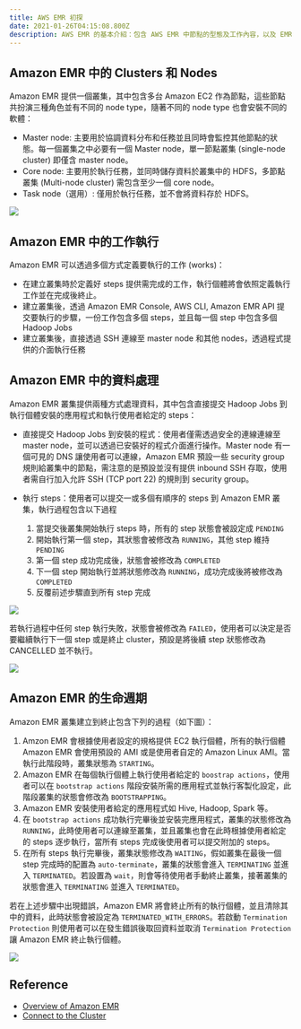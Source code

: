```yaml
---
title: AWS EMR 初探
date: 2021-01-26T04:15:08.800Z
description: AWS EMR 的基本介紹：包含 AWS EMR 中節點的型態及工作內容，以及 EMR 執行的生命週期等內容簡介
---
```

## Amazon EMR 中的 Clusters 和 Nodes

Amazon EMR 提供一個叢集，其中包含多台 Amazon EC2 作為節點，這些節點共扮演三種角色並有不同的 node type，隨著不同的 node type 也會安裝不同的軟體：

* Master node: 主要用於協調資料分布和任務並且同時會監控其他節點的狀態。每一個叢集之中必要有一個 Master node，單一節點叢集 (single-node cluster) 即僅含 master node。
* Core node: 主要用於執行任務，並同時儲存資料於叢集中的 HDFS，多節點叢集 (Multi-node cluster) 需包含至少一個 core node。
* Task node（選用）: 僅用於執行任務，並不會將資料存於 HDFS。

![](https://i.imgur.com/thiqX0X.png)

## Amazon EMR 中的工作執行

Amazon EMR 可以透過多個方式定義要執行的工作 (works)：

* 在建立叢集時於定義好 steps 提供需完成的工作，執行個體將會依照定義執行工作並在完成後終止。
* 建立叢集後，透過 Amazon EMR Console, AWS CLI, Amazon EMR API 提交要執行的步驟，一份工作包含多個 steps，並且每一個 step 中包含多個 Hadoop Jobs
* 建立叢集後，直接透過 SSH 連線至 master node 和其他 nodes，透過程式提供的介面執行任務

## Amazon EMR 中的資料處理

Amazon EMR 叢集提供兩種方式處理資料，其中包含直接提交 Hadoop Jobs 到執行個體安裝的應用程式和執行使用者給定的 steps：

* 直接提交 Hadoop Jobs 到安裝的程式：使用者僅需透過安全的連線連線至 master node，並可以透過已安裝好的程式介面進行操作。Master node 有一個可見的 DNS 讓使用者可以連線，Amazon EMR 預設一些 security group 規則給叢集中的節點，需注意的是預設並沒有提供 inbound SSH 存取，使用者需自行加入允許 SSH (TCP port 22) 的規則到 security group。
* 執行 steps：使用者可以提交一或多個有順序的 steps 到 Amazon EMR 叢集，執行過程包含以下過程

  1. 當提交後叢集開始執行 steps 時，所有的 step 狀態會被設定成 `PENDING`
  2. 開始執行第一個 step，其狀態會被修改為 `RUNNING`，其他 step 維持 `PENDING`
  3. 第一個 step 成功完成後，狀態會被修改為 `COMPLETED`
  4. 下一個 step 開始執行並將狀態修改為 `RUNNING`，成功完成後將被修改為 `COMPLETED`
  5. 反覆前述步驟直到所有 step 完成

![](https://i.imgur.com/GU83MxD.png)

若執行過程中任何 step 執行失敗，狀態會被修改為 `FAILED`，使用者可以決定是否要繼續執行下一個 step 或是終止 cluster，預設是將後續 step 狀態修改為 CANCELLED 並不執行。

![](https://i.imgur.com/WKorafX.png)

## Amazon EMR 的生命週期

Amazon EMR 叢集建立到終止包含下列的過程（如下圖）：

1. Amzon EMR 會根據使用者設定的規格提供 EC2 執行個體，所有的執行個體 Amazon EMR 會使用預設的 AMI 或是使用者自定的 Amazon Linux AMI。當執行此階段時，叢集狀態為 `STARTING`。
2. Amazon EMR 在每個執行個體上執行使用者給定的 `boostrap actions`，使用者可以在 `bootstrap actions` 階段安裝所需的應用程式並執行客製化設定，此階段叢集的狀態會修改為 `BOOTSTRAPPING`。
3. Amazon EMR 安裝使用者給定的應用程式如 Hive, Hadoop, Spark 等。
4. 在 `bootstrap actions` 成功執行完畢後並安裝完應用程式，叢集的狀態修改為 `RUNNING`，此時使用者可以連線至叢集，並且叢集也會在此時根據使用者給定的 steps 逐步執行，當所有 steps 完成後使用者可以提交附加的 steps。
5. 在所有 steps 執行完畢後，叢集狀態修改為 `WAITING`，假如叢集在最後一個 step 完成時的配置為 `auto-terminate`，叢集的狀態會進入 `TERMINATING` 並進入 `TERMINATED`。若設置為 `wait`，則會等待使用者手動終止叢集，接著叢集的狀態會進入 `TERMINATING` 並進入 `TERMINATED`。

若在上述步驟中出現錯誤，Amazon EMR 將會終止所有的執行個體，並且清除其中的資料，此時狀態會被設定為 `TERMINATED_WITH_ERRORS`。若啟動 `Termination Protection` 則使用者可以在發生錯誤後取回資料並取消 `Termination Protection` 讓 Amazon EMR 終止執行個體。

![](https://i.imgur.com/JbYS90c.png)

## Reference

* [Overview of Amazon EMR](https://docs.aws.amazon.com/emr/latest/ManagementGuide/emr-overview.html)
* [Connect to the Cluster](https://docs.aws.amazon.com/emr/latest/ManagementGuide/emr-connect-master-node.html)